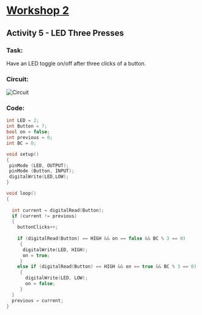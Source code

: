 # [Workshop 2](https://Snowflower2020.github.io/BMES/Workshops/Workshop2)

## Activity 5 - LED Three Presses

### Task:
Have an LED toggle on/off after three clicks of a button.

### Circuit:
![Circuit](https://Snowflower2020.github.io/BMES/Workshops/Workshop2/Activity3/W2A4_Circuit%20(2).png)
### Code: 

```c++
int LED = 2; 
int Button = 7; 
bool on = false;
int previous = 0;
int BC = 0;

void setup() 
{  
 pinMode (LED, OUTPUT); 	
 pinMode (Button, INPUT); 	
 digitalWrite(LED,LOW);	
}

void loop() 
{
  
  int current = digitalRead(Button); 
  if (current != previous)			
  {
    buttonClicks++;	
  	
    if (digitalRead(Button) == HIGH && on == false && BC % 3 == 0)
  	 {
  	  digitalWrite(LED, HIGH);
  	  on = true;
 	 }
 	else if (digitalRead(Button) == HIGH && on == true && BC % 3 == 0) 
 	 {
 	   digitalWrite(LED, LOW);
 	   on = false;
 	 }
  }
  previous = current; 
}
```
